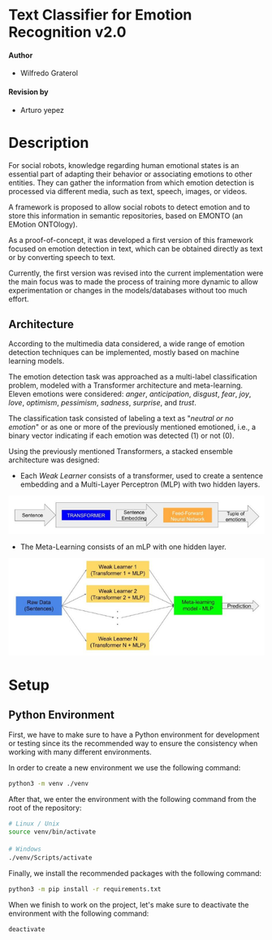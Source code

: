 # Text Classifier for Emotion Recognition v2.0

#### Author
- Wilfredo Graterol

#### Revision by
- Arturo yepez

# Description

For social robots, knowledge regarding human emotional states is an essential part of adapting their behavior or associating emotions to other entities. They can gather the information from which emotion detection is processed via different media, such as text, speech, images, or videos.

A framework is proposed to allow social robots to detect emotion and to store this information in semantic repositories, based on EMONTO (an EMotion ONTOlogy).

As a proof-of-concept, it was developed a first version of this framework focused on emotion detection in text, which can be obtained directly as text or by converting speech to text.

Currently, the first version was revised into the current implementation were the main focus was to made the process of training more dynamic to allow experimentation or changes in the models/databases without too much effort.

## Architecture

According to the multimedia data considered, a wide range of emotion detection techniques can be implemented, mostly based on machine learning models.

The emotion detection task was approached as a multi-label classification problem, modeled with a Transformer architecture and meta-learning. Eleven emotions were considered: *anger*, *anticipation*, *disgust*, *fear*, *joy*, *love*, *optimism*, *pessimism*, *sadness*, *surprise*, and *trust*.

The classification task consisted of labeling a text as "*neutral or no emotion*" or as one or more of the previously mentioned emotioned, i.e., a binary vector indicating if each emotion was detected (1) or not (0).

Using the previously mentioned Transformers, a stacked ensemble architecture was designed:
* Each *Weak Learner* consists of a transformer, used to create a sentence embedding and a Multi-Layer Perceptron (MLP) with two hidden layers.

![Weak-Learner architecture](./assets/img/weak-learner.png)

* The Meta-Learning consists of an mLP with one hidden layer.

![Meta-Learner architecture](./assets/img/meta-learner.png)


# Setup

## Python Environment

First, we have to make sure to have a Python environment for development or testing since its the recommended way to ensure the consistency when working with many different environments.

In order to create a new environment we use the following command:
```bash
python3 -m venv ./venv
```

After that, we enter the environment with the following command from the root of the repository:
```bash
# Linux / Unix
source venv/bin/activate

# Windows
./venv/Scripts/activate
```

Finally, we install the recommended packages with the following command:
```bash
python3 -m pip install -r requirements.txt
```

When we finish to work on the project, let's make sure to deactivate the environment with the following command:
```bash
deactivate
```
